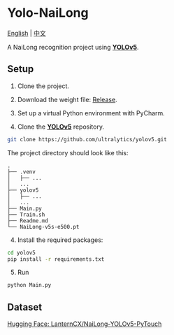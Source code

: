# Yolo-NaiLong

[English](https://github.com/LanternCX/Yolo-NaiLong/blob/main/Readme.md) | [中文](https://github.com/LanternCX/Yolo-NaiLong/blob/main/Readme_zh.md)

A NaiLong recognition project using **[YOLOv5](https://github.com/ultralytics/yolov5)**.

## Setup

1. Clone the project.
2. Download the weight file: [Release](https://github.com/LanternCX/Yolo-NaiLong/releases).
3. Set up a virtual Python environment with PyCharm. 

3. Clone the **[YOLOv5](https://github.com/ultralytics/yolov5)** repository. 

```bash
git clone https://github.com/ultralytics/yolov5.git
```

The project directory should look like this:

```
.
├── .venv
│   ├── ...
│   ...
├── yolov5
│   ├── ...
│   ... 
├── Main.py
├── Train.sh
├── Readme.md
└── NaiLong-v5s-e500.pt
```


4. Install the required packages:

```bash
cd yolov5
pip install -r requirements.txt 
```

5. Run

```bash
python Main.py
```

## Dataset

[Hugging Face: LanternCX/NaiLong-YOLOv5-PyTouch](https://huggingface.co/datasets/LanternCX/NaiLong-YOLOv5-PyTouch)
